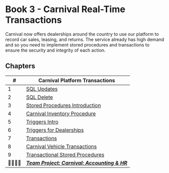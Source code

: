# Book 3 - Carnival Real-Time Transactions

Carnival now offers dealerships around the country to use our platform to record car sales, leasing, and returns. The service already has high demand and so you need to implement stored procedures and transactions to ensure the security and integrity of each action.

## Chapters

| #  | Carnival Platform Transactions |
|--|--|
| 1 | [SQL Updates](./chapters/SQL_UPDATE.md) |
| 2 | [SQL Delete](./chapters/SQL_DELETE.md) |
| 3 | [Stored Procedures Introduction](./chapters/STORED_PROCEDURES.md) |
| 4 | [Carnival Inventory Procedure](./chapters/INVENTORY_PROC.md) |
| 5 | [Triggers Intro](./chapters/TRIGGERS.md) |
| 6 | [Triggers for Dealerships](./chapters/DEALERSHIP_TRIGGERS.md) |
| 7 | [Transactions](./chapters/TRANSACTIONS.md) |
| 8 | [Carnival Vehicle Transactions](./chapters/VEHICLE_TRANSACTIONS.md) |
| 9 | [Transactional Stored Procedures](./chapters/TRANSACTION_STORED_PROCEDURE.md) |
| 👨‍👨‍👦‍👦 | [**_Team Project: Carnival: Accounting & HR_**](./chapters/CARNIVAL_ACCOUNTING_EMPLOYEES.md) |

